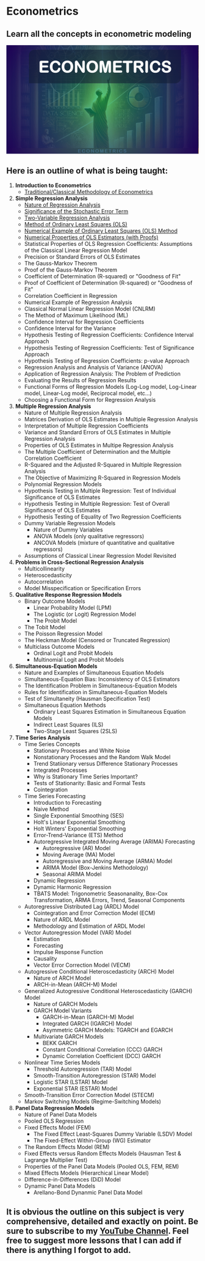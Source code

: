 # Econometrics
## Learn all the concepts in econometric modeling

![](https://github.com/elijah-appiah/Econometrics/blob/main/econometrics%20photo.png)

## Here is an outline of what is being taught:

1. **Introduction to Econometrics**
   - [Traditional/Classical Methodology of Econometrics](https://youtu.be/06Efyt251hg?si=DxZvkF36rXr-pa_w)
2. **Simple Regression Analysis**
   - [Nature of Regression Analysis](https://youtu.be/8Mha2cp1gsI?si=AwKUFBznoxZ2u-BS)
   - [Significance of the Stochastic Error Term](https://youtu.be/xP1G3N54iFc?si=RgVTfsiqj9JBTrVN)
   - [Two-Variable Regression Analysis](https://youtu.be/-pa3fp6gGs8?si=Dm-b3XnioZ6fWRyC)
   - [Method of Ordinary Least Squares (OLS)](https://youtu.be/rHwSg3xz5pE?si=2RddFRQ3d_fvU1tp)
   - [Numerical Example of Ordinary Least Squares (OLS) Method](https://youtu.be/plzxiH1DcNg?si=rCy7oBW7xO_kcE0r)
   - [Numerical Properties of OLS Estimators (with Proofs)](https://youtu.be/b-IX-N-I5xI?si=fYyrYngNjae0XtZo)
   - Statistical Properties of OLS Regression Coefficients: Assumptions of the Classical Linear Regression Model
   - Precision or Standard Errors of OLS Estimates
   - The Gauss-Markov Theorem
   - Proof of the Gauss-Markov Theorem
   - Coefficient of Determination (R-squared) or "Goodness of Fit"
   - Proof of Coefficient of Determination (R-squared) or "Goodness of Fit"
   - Correlation Coefficient in Regression
   - Numerical Example of Regression Analysis
   - Classical Normal Linear Regression Model (CNLRM)
   - The Method of Maximum Likelihood (ML)
   - Confidence Interval for Regression Coefficients
   - Confidence Interval for the Variance
   - Hypothesis Testing of Regression Coefficients: Confidence Interval Approach
   - Hypothesis Testing of Regression Coefficients: Test of Significance Approach
   - Hypothesis Testing of Regression Coefficients: p-value Approach
   - Regression Analysis and Analysis of Variance (ANOVA)
   - Application of Regression Analysis: The Problem of Prediction
   - Evaluating the Results of Regression Results
   - Functional Forms of Regression Models (Log-Log model, Log-Linear model, Linear-Log model,  Reciprocal model, etc...)
   - Choosing a Functional Form for Regression Analysis
3. **Multiple Regression Analysis**
   - Nature of Multiple Regression Analysis
   - Matrices Derivation of OLS Estimates in Multiple Regression Analysis
   - Interpretation of Multiple Regression Coefficients
   - Variance and Standard Errors of OLS Estimates in Multiple Regression Analysis
   - Properties of OLS Estimates in Multipe Regression Analysis
   - The Multiple Coefficient of Determination and the Multiple Correlation Coefficient
   - R-Squared and the Adjusted R-Squared in Multiple Regression Analysis
   - The Objective of Maximizing R-Squared in Regression Models
   - Polynomial Regression Models
   - Hypothesis Testing in Multiple Regression: Test of Individual Significance of OLS Estimates
   - Hypothesis Testing in Multiple Regression: Test of Overall Significance of OLS Estimates
   - Hypothesis Testing of Equality of Two Regression Coefficients
   - Dummy Variable Regression Models
     - Nature of Dummy Variables
     - ANOVA Models (only qualitative regressors)
     - ANCOVA Models (mixture of quantitative and qualitative regressors)
   - Assumptions of Classical Linear Regression Model Revisited
4. **Problems in Cross-Sectional Regression Analysis**
   - Multicollinearity
   - Heteroscedasticity
   - Autocorrelation
   - Model Misspecification or Specification Errors
5. **Qualitative Response Regression Models**
   - Binary Outcome Models
     - Linear Probability Model (LPM)
     - The Logistic (or Logit) Regression Model
     - The Probit Model
   - The Tobit Model
   - The Poisson Regression Model
   - The Heckman Model (Censored or Truncated Regression)
   - Multiclass Outcome Models
     - Ordinal Logit and Probit Models
     - Multinomial Logit and Probit Models
6. **Simultaneous-Equation Models**
   - Nature and Examples of Simultaneous Equation Models
   - Simultaneous-Equation Bias: Inconsistency of OLS Estimators
   - The Identification Problem in Simultaneous-Equation Models
   - Rules for Identification in Simultaneous-Equation Models
   - Test of Simultaneity (Hausman Specification Test)
   - Simultaneous Equation Methods
     - Ordinary Least Squares Estimation in Simultaneous Equation Models
     - Indirect Least Squares (ILS)
     - Two-Stage Least Squares (2SLS)
7. **Time Series Analysis**
   - Time Series Concepts
     - Stationary Processes and White Noise
     - Nonstationary Processes and the Random Walk Model
     - Trend Statiionary versus Difference Stationary Processes
     - Integrated Processes
     - Why is Stationary Time Series Important?
     - Tests of Stationarity: Basic and Formal Tests
     - Cointegration
   - Time Series Forecasting
     - Introduction to Forecasting
     - Naive Method
     - Single Exponential Smoothing (SES)
     - Holt's Linear Exponential Smoothing
     - Holt Winters' Exponential Smoothing
     - Error-Trend-Variance (ETS) Method
     - Autoregressive Integrated Moving Average (ARIMA) Forecasting
       - Autoregressive (AR) Model
       - Moving Average (MA) Model
       - Autoregressive and Moving Average (ARMA) Model
       - ARIMA Model (Box-Jenkins Methodology)
       - Seasonal ARIMA Model
     - Dynamic Regression
     - Dynamic Harmonic Regression
     - TBATS Model: Trigonometric Seasonanality, Box-Cox Transformation, ARMA Errors, Trend, Seasonal Components
   - Autoregressive Distributed Lag (ARDL) Model
     - Cointegration and Error Correction Model (ECM)
     - Nature of ARDL Model
     - Methodology and Estimation of ARDL Model
   - Vector Autoregression Model (VAR) Model
     - Estimation
     - Forecasting
     - Impulse Response Function
     - Causality
     - Vector Error Correction Model (VECM)
   - Autogressive Conditional Heteroscedasticity (ARCH) Model
     - Nature of ARCH Model
     - ARCH-in-Mean (ARCH-M) Model
   - Generalized Autogressive Conditional Heteroscedasticity (GARCH) Model
     - Nature of GARCH Models
     - GARCH Model Variants
       - GARCH-in-Mean (GARCH-M) Model
       - Integrated GARCH (IGARCH) Model
       - Asymmetric GARCH Models: TGARCH and EGARCH
     - Multivariate GARCH Models
       - BEKK GARCH
       - Constant Conditional Correlation (CCC) GARCH
       - Dynamic Correlation Coefficient (DCC) GARCH
    - Nonlinear Time Series Models
       - Threshold Autoregression (TAR) Model
       - Smooth-Transition Autoregression (STAR) Model
       - Logistic STAR (LSTAR) Model
       - Exponential STAR (ESTAR) Model
     - Smooth-Transition Error Correction Model (STECM)
     - Markov Switching Models (Regime-Switching Models)
8. **Panel Data Regression Models**
   - Nature of Panel Data Models
   - Pooled OLS Regression
   - Fixed Effects Model (FEM)
     - The Fixed Effect Least-Squares Dummy Variable (LSDV) Model
     - The Fixed-Effect Within-Group (WG) Estimator
   - The Random Effects Model (REM)
   - Fixed Effects versus Random Effects Models (Hausman Test & Lagrange Multiplier Test)
   - Properties of the Panel Data Models (Pooled OLS, FEM, REM)
   - Mixed Effects Models (Hierarchical Linear Model)
   - Difference-in-Differences (DiD) Model
   - Dynamic Panel Data Models
     - Arellano-Bond Dynanmic Panel Data Model


## It is obvious the outline on this subject is very comprehensive, detailed and exactly on point. Be sure to subscribe to my [YouTube Channel](https://www.youtube.com/@ElijahAppiah). Feel free to suggest more lessons that I can add if there is anything I forgot to add.
